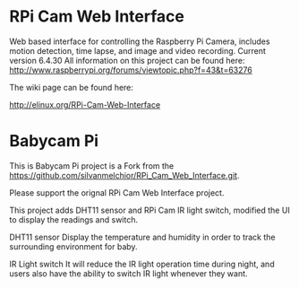 # RPi Cam Web Interface
Web based interface for controlling the Raspberry Pi Camera, includes motion detection, time lapse, and image and video recording.
Current version 6.4.30
All information on this project can be found here: http://www.raspberrypi.org/forums/viewtopic.php?f=43&t=63276

The wiki page can be found here:

http://elinux.org/RPi-Cam-Web-Interface

# Babycam Pi

This is Babycam Pi project is a Fork from the https://github.com/silvanmelchior/RPi_Cam_Web_Interface.git.

Please support the orignal RPi Cam Web Interface project.

This project adds DHT11 sensor and RPi Cam IR light switch, modified the UI to display the readings and switch.

DHT11 sensor
Display the temperature and humidity in order to track the surrounding environment for baby.

IR Light switch
It will reduce the IR light operation time during night, and users also have the ability to switch IR light whenever they want.
